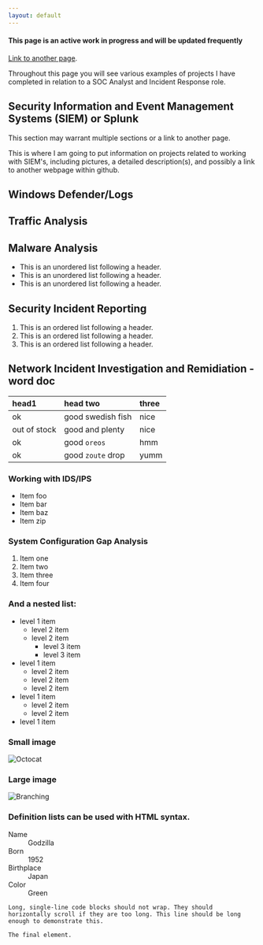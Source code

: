 ```yaml
---
layout: default
---
```


#### **This page is an active work in progress and will be updated frequently**
[Link to another page](./another-page.html).

Throughout this page you will see various examples of projects I have completed in relation to a SOC Analyst and Incident Response role.

## Security Information and Event Management Systems (SIEM) or Splunk

This section may warrant multiple sections or a link to another page.

This is where I am going to put information on projects related to working with SIEM's, including pictures, a detailed description(s), and possibly a link to another webpage within github.

## Windows Defender/Logs


## Traffic Analysis


## Malware Analysis

*   This is an unordered list following a header.
*   This is an unordered list following a header.
*   This is an unordered list following a header.

## Security Incident Reporting

1.  This is an ordered list following a header.
2.  This is an ordered list following a header.
3.  This is an ordered list following a header.

## Network Incident Investigation and Remidiation - word doc

| head1        | head two          | three |
|:-------------|:------------------|:------|
| ok           | good swedish fish | nice  |
| out of stock | good and plenty   | nice  |
| ok           | good `oreos`      | hmm   |
| ok           | good `zoute` drop | yumm  |

### Working with IDS/IPS

*   Item foo
*   Item bar
*   Item baz
*   Item zip

### System Configuration Gap Analysis

1.  Item one
1.  Item two
1.  Item three
1.  Item four

### And a nested list:

- level 1 item
  - level 2 item
  - level 2 item
    - level 3 item
    - level 3 item
- level 1 item
  - level 2 item
  - level 2 item
  - level 2 item
- level 1 item
  - level 2 item
  - level 2 item
- level 1 item

### Small image

![Octocat](https://github.githubassets.com/images/icons/emoji/octocat.png)

### Large image

![Branching](https://guides.github.com/activities/hello-world/branching.png)


### Definition lists can be used with HTML syntax.

<dl>
<dt>Name</dt>
<dd>Godzilla</dd>
<dt>Born</dt>
<dd>1952</dd>
<dt>Birthplace</dt>
<dd>Japan</dd>
<dt>Color</dt>
<dd>Green</dd>
</dl>

```
Long, single-line code blocks should not wrap. They should horizontally scroll if they are too long. This line should be long enough to demonstrate this.
```

```
The final element.
```
